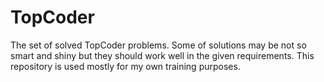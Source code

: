 TopCoder
========

The set of solved TopCoder problems. Some of solutions may be not so smart and shiny but they should work well in the given requirements.
This repository is used mostly for my own training purposes.